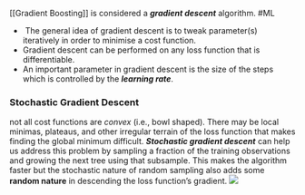 [[Gradient Boosting]] is considered a **_gradient descent_** algorithm.
#ML
-  The general idea of gradient descent is to tweak parameter(s) iteratively in order to minimise a cost function.
- Gradient descent can be performed on any loss function that is differentiable.
- An important parameter in gradient descent is the size of the steps which is controlled by the ___learning rate___.

### Stochastic Gradient Descent
not all cost functions are _convex_ (i.e., bowl shaped). There may be local minimas, plateaus, and other irregular terrain of the loss function that makes finding the global minimum difficult. **_Stochastic gradient descent_** can help us address this problem by sampling a fraction of the training observations and growing the next tree using that subsample. This makes the algorithm faster but the stochastic nature of random sampling also adds some **random nature** in descending the loss function’s gradient. ![](https://bradleyboehmke.github.io/HOML/10-gradient-boosting_files/figure-html/stochastic-gradient-descent-fig-1.png)